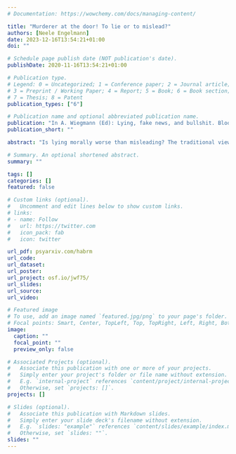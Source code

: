 ```yaml
---
# Documentation: https://wowchemy.com/docs/managing-content/

title: "Murderer at the door! To lie or to mislead?"
authors: [Neele Engelmann]
date: 2023-12-16T13:54:21+01:00
doi: ""

# Schedule page publish date (NOT publication's date).
publishDate: 2020-11-16T13:54:21+01:00

# Publication type.
# Legend: 0 = Uncategorized; 1 = Conference paper; 2 = Journal article;
# 3 = Preprint / Working Paper; 4 = Report; 5 = Book; 6 = Book section;
# 7 = Thesis; 8 = Patent
publication_types: ["6"]

# Publication name and optional abbreviated publication name.
publication: "In A. Wiegmann (Ed): Lying, fake news, and bullshit. Bloomsbury (in press)"
publication_short: ""

abstract: "Is lying morally worse than misleading? The traditional view in philosophy is that it is, although convincing arguments have also been offered for the view that lying and misleading are morally equal (Saul, 2012a). I here report the results of addressing this question empirically. Specifically, I tested ordinary English speakers’ intuitions on the question whether the moral status of lying versus misleading depends on whether it is overall forbidden, permissible, or obligatory to deceive someone. Timmermann & Viebahn (2021) recently proposed that lies are, on average, stronger causes of false beliefs than misleading statements. When morality demands that we deceive someone (such as Kant’s murderer at the door, asking for the location of his innocent victims), lying may thus even be morally better than misleading, since lying is the stronger cause of a desirable outcome here. I could confirm that people take lies to be the more reliable means of deception than misleading statements, possibly because they take speakers to be more committed to the deceptive content of their utterance when they lie. When deception was forbidden, lying was accordingly judged as morally worse than misleading, as Timmermann and Viebahn’s (2021) account predicts. In cases of obligatory deception, lying was indeed sometimes seen as morally better than misleading (in a scenario modelled closely on the murderer at the door case), but not in two other tested scenarios. I discuss possible reasons and outline avenues for further research. Since lying and misleading are concepts that are deeply embedded in everyday life and discourse, I argue that philosophers should take ordinary speakers’ moral intuitions on this matter seriously."

# Summary. An optional shortened abstract.
summary: ""

tags: []
categories: []
featured: false

# Custom links (optional).
#   Uncomment and edit lines below to show custom links.
# links:
# - name: Follow
#   url: https://twitter.com
#   icon_pack: fab
#   icon: twitter

url_pdf: psyarxiv.com/habrm
url_code:
url_dataset:
url_poster:
url_project: osf.io/jwf75/
url_slides:
url_source:
url_video:

# Featured image
# To use, add an image named `featured.jpg/png` to your page's folder. 
# Focal points: Smart, Center, TopLeft, Top, TopRight, Left, Right, BottomLeft, Bottom, BottomRight.
image:
  caption: ""
  focal_point: ""
  preview_only: false

# Associated Projects (optional).
#   Associate this publication with one or more of your projects.
#   Simply enter your project's folder or file name without extension.
#   E.g. `internal-project` references `content/project/internal-project/index.md`.
#   Otherwise, set `projects: []`.
projects: []

# Slides (optional).
#   Associate this publication with Markdown slides.
#   Simply enter your slide deck's filename without extension.
#   E.g. `slides: "example"` references `content/slides/example/index.md`.
#   Otherwise, set `slides: ""`.
slides: ""
---
```

